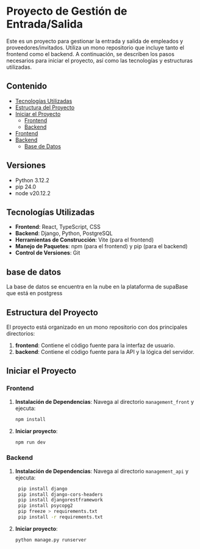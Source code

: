 # Proyecto de Gestión de Entrada/Salida

Este es un proyecto para gestionar la entrada y salida de empleados y proveedores/invitados. Utiliza un mono repositorio que incluye tanto el frontend como el backend. A continuación, se describen los pasos necesarios para iniciar el proyecto, así como las tecnologías y estructuras utilizadas.

## Contenido

- [Tecnologías Utilizadas](#tecnologías-utilizadas)
- [Estructura del Proyecto](#estructura-del-proyecto)
- [Iniciar el Proyecto](#iniciar-el-proyecto)
  - [Frontend](#frontend)
  - [Backend](#backend)
- [Frontend](#frontend-1)
- [Backend](#backend-1)
  - [Base de Datos](#base-de-datos)


## Versiones

- Python 3.12.2
- pip 24.0
- node v20.12.2

## Tecnologías Utilizadas

- **Frontend**: React, TypeScript, CSS
- **Backend**: Django, Python, PostgreSQL
- **Herramientas de Construcción**: Vite (para el frontend)
- **Manejo de Paquetes**: npm (para el frontend) y pip (para el backend)
- **Control de Versiones**: Git

## base de datos
La base de datos se encuentra en la nube en la plataforma de supaBase que está en postgress

## Estructura del Proyecto

El proyecto está organizado en un mono repositorio con dos principales directorios:

1. **frontend**: Contiene el código fuente para la interfaz de usuario.
2. **backend**: Contiene el código fuente para la API y la lógica del servidor.

## Iniciar el Proyecto

### Frontend

1. **Instalación de Dependencias**:
   Navega al directorio `management_front` y ejecuta:
   ```bash
   npm install
2. **Iniciar proyecto**:
    ```bash
    npm run dev

### Backend

1. **Instalación de Dependencias**:
   Navega al directorio `management_api` y ejecuta:
   ```bash
    pip install django
    pip install django-cors-headers
    pip install djangorestframework
    pip install psycopg2
    pip freeze > requirements.txt
    pip install -r requirements.txt

2. **Iniciar proyecto**:
    ```bash
    python manage.py runserver
